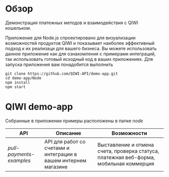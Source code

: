 # Обзор 
Демонстрация платежных методов и взаимодействия с QIWI кошельком.

Приложение для Node.js спроектировано для визуализации возможностей продуктов QIWI и показывает наиболее эффективный подход к их реализаци для вашего бизнеса.
Вы можете использовать данное приложение как для ознакомления с примерами интеграций, так использовать готовый исходный код в ваших приложениях. 
Для запуска приложения вам понадобится выполнить

~~~shell
git clone https://github.com/QIWI-API/demo-app.git
cd demo-app/Node
npm install
npm start
~~~

# QIWI demo-app
Собранные в приложении примеры расположены в папке *node*

API|Описание|Возможности|
---------|--------|---
*pull-payments-examples*|API для работ со счетами и интеграции в вашем интернем магазине|Выставление и отмена счета, проверка статуса, платежная веб-форма, мобильная коммерция|
